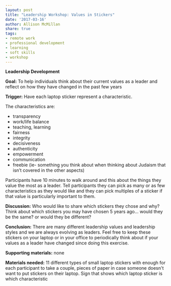 ```yaml
---
layout: post
title: "Leadership Workshop: Values in Stickers"
date: '2017-03-16'
author: Allison McMillan
share: true
tags:
- remote work
- professional development
- learning
- soft skills
- workshop
---
```


**Leadership Development**

**Goal:** To help individuals think about their current values as a leader and reflect on how they have changed in the past few years

**Trigger:** Have each laptop sticker represent a characteristic.

The characteristics are:

- transparency
- work/life balance
- teaching, learning
- fairness
- integrity
- decisiveness
- authenticity
- empowerment
- communication
- freebie (ie- something you think about when thinking about Judaism that isn’t covered in the other aspects)

Participants have 10 minutes to walk around and this about the things they value the most as a leader. Tell participants they can pick as  many or as few characteristics as they would like and they can pick multiples of a sticker if that value is particularly important to them.

**Discussion:** Who would like to share which stickers they chose and why? Think about which stickers you may have chosen 5 years ago... would they be the same? or would they be different?

**Conclusion:** There are many different leadership values and leadership styles and we are always evolving as leaders. Feel free to keep these stickers on your laptop or in your office to periodically think about if your values as a leader have changed since doing this exercise.

**Supporting materials:** none

**Materials needed:** 11 different types of small laptop stickers with enough for each participant to take a couple, pieces of paper in case someone doesn't want to put stickers on their laptop. Sign that shows which laptop sticker is which characteristic

